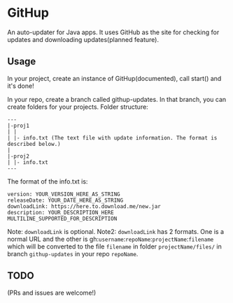 GitHup
======

An auto-updater for Java apps.
It uses GitHub as the site for checking for updates and downloading updates(planned feature).

Usage
------

In your project, create an instance of GitHup(documented), call start() and it's done!

In your repo, create a branch called githup-updates. In that branch, you can create folders for your projects.
Folder structure:

    ---
    |-proj1
    | |
    | |- info.txt (The text file with update information. The format is described below.)
    |
    |-proj2
    | |- info.txt
    ---

The format of the info.txt is:

    version: YOUR_VERSION_HERE_AS_STRING
    releaseDate: YOUR_DATE_HERE_AS_STRING
    downloadLink: https://here.to.download.me/new.jar
    description: YOUR_DESCRIPTION_HERE
    MULTILINE_SUPPORTED_FOR_DESCRIPTION
    
Note: `downloadLink` is optional.
Note2: `downloadLink` has 2 formats. One is a normal URL and the other is gh:`username`:`repoName`:`projectName`:`filename` which will be converted to the file `filename` in folder `projectName/files/` in branch `githup-updates` in your repo `repoName`.

TODO
------
(PRs and issues are welcome!)
